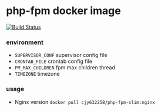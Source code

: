 # php-fpm docker image
[![Build Status](https://travis-ci.org/CaoJiayuan/php-fpm.svg?branch=master)](https://travis-ci.org/CaoJiayuan/php-fpm)

### environment
* ```SUPERVISOR_CONF``` supervisor config file
* ```CRONTAB_FILE``` crontab config file
* ```PM_MAX_CHILDREN``` fpm max children thread
* ```TIMEZONE``` timezone

### usage
* Nginx version ```docker pull cjy632258/php-fpm-slim:nginx```
